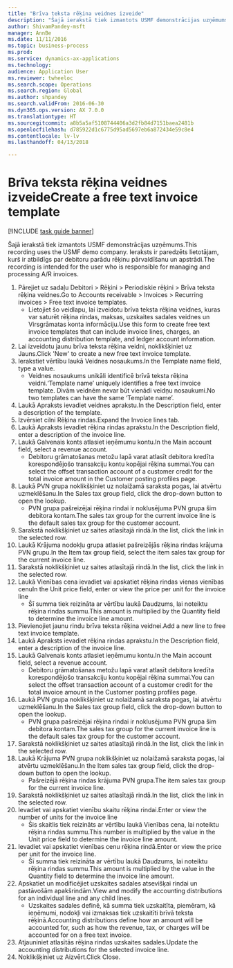 ```yaml
--- 
title: "Brīva teksta rēķina veidnes izveide"
description: "Šajā ierakstā tiek izmantots USMF demonstrācijas uzņēmums."
author: ShivamPandey-msft
manager: AnnBe
ms.date: 11/11/2016
ms.topic: business-process
ms.prod: 
ms.service: dynamics-ax-applications
ms.technology: 
audience: Application User
ms.reviewer: twheeloc
ms.search.scope: Operations
ms.search.region: Global
ms.author: shpandey
ms.search.validFrom: 2016-06-30
ms.dyn365.ops.version: AX 7.0.0
ms.translationtype: HT
ms.sourcegitcommit: a8b5a5af5108744406a3d2fb84d7151baea2481b
ms.openlocfilehash: d785922d1c6775d95ad5697eb6a872434e59c8e4
ms.contentlocale: lv-lv
ms.lasthandoff: 04/13/2018

---
```

# <a name="create-a-free-text-invoice-template"></a><span data-ttu-id="1c314-103">Brīva teksta rēķina veidnes izveide</span><span class="sxs-lookup"><span data-stu-id="1c314-103">Create a free text invoice template</span></span>

[!INCLUDE [task guide banner](../../includes/task-guide-banner.md)]

<span data-ttu-id="1c314-104">Šajā ierakstā tiek izmantots USMF demonstrācijas uzņēmums.</span><span class="sxs-lookup"><span data-stu-id="1c314-104">This recording uses the USMF demo company.</span></span> <span data-ttu-id="1c314-105">Ieraksts ir paredzēts lietotājam, kurš ir atbildīgs par debitoru parādu rēķinu pārvaldīšanu un apstrādi.</span><span class="sxs-lookup"><span data-stu-id="1c314-105">The recording is intended for the user who is responsible for managing and processing A/R invoices.</span></span>

1. <span data-ttu-id="1c314-106">Pārejiet uz sadaļu Debitori > Rēķini > Periodiskie rēķini > Brīva teksta rēķina veidnes.</span><span class="sxs-lookup"><span data-stu-id="1c314-106">Go to Accounts receivable > Invoices > Recurring invoices > Free text invoice templates.</span></span>
    * <span data-ttu-id="1c314-107">Lietojiet šo veidlapu, lai izveidotu brīva teksta rēķina veidnes, kuras var saturēt rēķina rindas, maksas, uzskaites sadales veidnes un Virsgrāmatas konta informāciju.</span><span class="sxs-lookup"><span data-stu-id="1c314-107">Use this form to create free text invoice templates that can include invoice lines, charges, an accounting distribution template, and ledger account information.</span></span>  
2. <span data-ttu-id="1c314-108">Lai izveidotu jaunu brīva teksta rēķina veidni, noklikšķiniet uz Jauns.</span><span class="sxs-lookup"><span data-stu-id="1c314-108">Click 'New' to create a new free text invoice template.</span></span>
3. <span data-ttu-id="1c314-109">Ierakstiet vērtību laukā Veidnes nosaukums.</span><span class="sxs-lookup"><span data-stu-id="1c314-109">In the Template name field, type a value.</span></span>
    * <span data-ttu-id="1c314-110">Veidnes nosaukums unikāli identificē brīvā teksta rēķina veidni.</span><span class="sxs-lookup"><span data-stu-id="1c314-110">‘Template name’ uniquely identifies a free text invoice template.</span></span> <span data-ttu-id="1c314-111">Divām veidnēm nevar būt vienādi veidņu nosaukumi.</span><span class="sxs-lookup"><span data-stu-id="1c314-111">No two templates can have the same ‘Template name’.</span></span>  
4. <span data-ttu-id="1c314-112">Laukā Apraksts ievadiet veidnes aprakstu.</span><span class="sxs-lookup"><span data-stu-id="1c314-112">In the Description field, enter a description of the template.</span></span>
5. <span data-ttu-id="1c314-113">Izvērsiet cilni Rēķina rindas.</span><span class="sxs-lookup"><span data-stu-id="1c314-113">Expand the Invoice lines tab.</span></span>
6. <span data-ttu-id="1c314-114">Laukā Apraksts ievadiet rēķina rindas aprakstu.</span><span class="sxs-lookup"><span data-stu-id="1c314-114">In the Description field, enter a description of the invoice line.</span></span>
7. <span data-ttu-id="1c314-115">Laukā Galvenais konts atlasiet ieņēmumu kontu.</span><span class="sxs-lookup"><span data-stu-id="1c314-115">In the Main account field, select a revenue account.</span></span>
    * <span data-ttu-id="1c314-116">Debitoru grāmatošanas metožu lapā varat atlasīt debitora kredīta korespondējošo transakciju kontu kopējai rēķina summai.</span><span class="sxs-lookup"><span data-stu-id="1c314-116">You can select the offset transaction account of a customer credit for the total invoice amount in the Customer posting profiles page.</span></span>  
8. <span data-ttu-id="1c314-117">Laukā PVN grupa noklikšķiniet uz nolaižamā saraksta pogas, lai atvērtu uzmeklēšanu.</span><span class="sxs-lookup"><span data-stu-id="1c314-117">In the Sales tax group field, click the drop-down button to open the lookup.</span></span>
    * <span data-ttu-id="1c314-118">PVN grupa pašreizējai rēķina rindai ir noklusējuma PVN grupa šim debitora kontam.</span><span class="sxs-lookup"><span data-stu-id="1c314-118">The sales tax group for the current invoice line is the default sales tax group for the customer account.</span></span>  
9. <span data-ttu-id="1c314-119">Sarakstā noklikšķiniet uz saites atlasītajā rindā.</span><span class="sxs-lookup"><span data-stu-id="1c314-119">In the list, click the link in the selected row.</span></span>
10. <span data-ttu-id="1c314-120">Laukā Krājuma nodokļu grupa atlasiet pašreizējās rēķina rindas krājuma PVN grupu.</span><span class="sxs-lookup"><span data-stu-id="1c314-120">In the Item tax group field, select the item sales tax group for the current invoice line.</span></span>
11. <span data-ttu-id="1c314-121">Sarakstā noklikšķiniet uz saites atlasītajā rindā.</span><span class="sxs-lookup"><span data-stu-id="1c314-121">In the list, click the link in the selected row.</span></span>
12. <span data-ttu-id="1c314-122">Laukā Vienības cena ievadiet vai apskatiet rēķina rindas vienas vienības cenu</span><span class="sxs-lookup"><span data-stu-id="1c314-122">In the Unit price field, enter or view the price per unit for the invoice line</span></span>
    * <span data-ttu-id="1c314-123">Šī summa tiek reizināta ar vērtību laukā Daudzums, lai noteiktu rēķina rindas summu.</span><span class="sxs-lookup"><span data-stu-id="1c314-123">This amount is multiplied by the Quantity field to determine the invoice line amount.</span></span>  
13. <span data-ttu-id="1c314-124">Pievienojiet jaunu rindu brīva teksta rēķina veidnei.</span><span class="sxs-lookup"><span data-stu-id="1c314-124">Add a new line to free text invoice template.</span></span>
14. <span data-ttu-id="1c314-125">Laukā Apraksts ievadiet rēķina rindas aprakstu.</span><span class="sxs-lookup"><span data-stu-id="1c314-125">In the Description field, enter a description of the invoice line.</span></span>
15. <span data-ttu-id="1c314-126">Laukā Galvenais konts atlasiet ieņēmumu kontu.</span><span class="sxs-lookup"><span data-stu-id="1c314-126">In the Main account field, select a revenue account.</span></span>
    * <span data-ttu-id="1c314-127">Debitoru grāmatošanas metožu lapā varat atlasīt debitora kredīta korespondējošo transakciju kontu kopējai rēķina summai.</span><span class="sxs-lookup"><span data-stu-id="1c314-127">You can select the offset transaction account of a customer credit for the total invoice amount in the Customer posting profiles page.</span></span>  
16. <span data-ttu-id="1c314-128">Laukā PVN grupa noklikšķiniet uz nolaižamā saraksta pogas, lai atvērtu uzmeklēšanu.</span><span class="sxs-lookup"><span data-stu-id="1c314-128">In the Sales tax group field, click the drop-down button to open the lookup.</span></span>
    * <span data-ttu-id="1c314-129">PVN grupa pašreizējai rēķina rindai ir noklusējuma PVN grupa šim debitora kontam.</span><span class="sxs-lookup"><span data-stu-id="1c314-129">The sales tax group for the current invoice line is the default sales tax group for the customer account.</span></span>  
17. <span data-ttu-id="1c314-130">Sarakstā noklikšķiniet uz saites atlasītajā rindā.</span><span class="sxs-lookup"><span data-stu-id="1c314-130">In the list, click the link in the selected row.</span></span>
18. <span data-ttu-id="1c314-131">Laukā Krājuma PVN grupa noklikšķiniet uz nolaižamā saraksta pogas, lai atvērtu uzmeklēšanu.</span><span class="sxs-lookup"><span data-stu-id="1c314-131">In the Item sales tax group field, click the drop-down button to open the lookup.</span></span>
    * <span data-ttu-id="1c314-132">Pašreizējā rēķina rindas krājuma PVN grupa.</span><span class="sxs-lookup"><span data-stu-id="1c314-132">The item sales tax group for the current invoice line.</span></span>  
19. <span data-ttu-id="1c314-133">Sarakstā noklikšķiniet uz saites atlasītajā rindā.</span><span class="sxs-lookup"><span data-stu-id="1c314-133">In the list, click the link in the selected row.</span></span>
20. <span data-ttu-id="1c314-134">Ievadiet vai apskatiet vienību skaitu rēķina rindai.</span><span class="sxs-lookup"><span data-stu-id="1c314-134">Enter or view the number of units for the invoice line</span></span>
    * <span data-ttu-id="1c314-135">Šis skaitlis tiek reizināts ar vērtību laukā Vienības cena, lai noteiktu rēķina rindas summu.</span><span class="sxs-lookup"><span data-stu-id="1c314-135">This number is multiplied by the value in the Unit price field to determine the invoice line amount.</span></span>  
21. <span data-ttu-id="1c314-136">Ievadiet vai apskatiet vienības cenu rēķina rindā.</span><span class="sxs-lookup"><span data-stu-id="1c314-136">Enter or view the price per unit for the invoice line.</span></span> 
    * <span data-ttu-id="1c314-137">Šī summa tiek reizināta ar vērtību laukā Daudzums, lai noteiktu rēķina rindas summu.</span><span class="sxs-lookup"><span data-stu-id="1c314-137">This amount is multiplied by the value in the Quantity field to determine the invoice line amount.</span></span>  
22. <span data-ttu-id="1c314-138">Apskatiet un modificējiet uzskaites sadales atsevišķai rindai un pastāvošām apakšrindām.</span><span class="sxs-lookup"><span data-stu-id="1c314-138">View and modify the accounting distributions for an individual line and any child lines.</span></span>
    * <span data-ttu-id="1c314-139">Uzskaites sadales definē, kā summa tiek uzskaitīta, piemēram, kā ieņēmumi, nodokļi vai izmaksas tiek uzskaitīti brīvā teksta rēķinā.</span><span class="sxs-lookup"><span data-stu-id="1c314-139">Accounting distributions define how an amount will be accounted for, such as how the revenue, tax, or charges will be accounted for on a free text invoice.</span></span>  
23. <span data-ttu-id="1c314-140">Atjauniniet atlasītās rēķina rindas uzskaites sadales.</span><span class="sxs-lookup"><span data-stu-id="1c314-140">Update the accounting distributions for the selected invoice line.</span></span>
24. <span data-ttu-id="1c314-141">Noklikšķiniet uz Aizvērt.</span><span class="sxs-lookup"><span data-stu-id="1c314-141">Click Close.</span></span>


